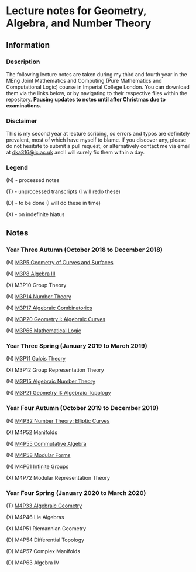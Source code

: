 # Lecture notes for Geometry, Algebra, and Number Theory

## Information

### Description

The following lecture notes are taken during my third and fourth year in the MEng Joint Mathematics and Computing (Pure Mathematics and Computational Logic) course in Imperial College London. You can download them via the links below, or by navigating to their respective files within the repository. **Pausing updates to notes until after Christmas due to examinations.**

### Disclaimer

This is my second year at lecture scribing, so errors and typos are definitely prevalent, most of which have myself to blame. If you discover any, please do not hesitate to submit a pull request, or alternatively contact me via email at dka316@ic.ac.uk and I will surely fix them within a day.

### Legend

(N) - processed notes

(T) - unprocessed transcripts (I will redo these)

(D) - to be done (I will do these in time)

(X) - on indefinite hiatus

## Notes

### Year Three Autumn (October 2018 to December 2018)

(N) [M3P5 Geometry of Curves and Surfaces](https://github.com/Multramate/GANT/raw/master/M3P5%20Geometry%20of%20Curves%20and%20Surfaces/M3P5.pdf)

(N) [M3P8 Algebra III](https://github.com/Multramate/GANT/raw/master/M3P8%20Algebra%20III/M3P8.pdf)

(X) M3P10 Group Theory

(N) [M3P14 Number Theory](https://github.com/Multramate/GANT/raw/master/M3P14%20Number%20Theory/M3P14.pdf)

(N) [M3P17 Algebraic Combinatorics](https://github.com/Multramate/GANT/raw/master/M3P17%20Algebraic%20Combinatorics/M3P17.pdf)

(N) [M3P20 Geometry I: Algebraic Curves](https://github.com/Multramate/GANT/raw/master/M3P20%20Geometry%20I%20Algebraic%20Curves/M3P20.pdf)

(N) [M3P65 Mathematical Logic](https://github.com/Multramate/GANT/raw/master/M3P65%20Mathematical%20Logic/M3P65.pdf)

### Year Three Spring (January 2019 to March 2019)

(N) [M3P11 Galois Theory](https://github.com/Multramate/GANT/raw/master/M3P11%20Galois%20Theory/M3P11.pdf)

(X) M3P12 Group Representation Theory

(N) [M3P15 Algebraic Number Theory](https://github.com/Multramate/GANT/raw/master/M3P15%20Algebraic%20Number%20Theory/M3P15.pdf)

(N) [M3P21 Geometry II: Algebraic Topology](https://github.com/Multramate/GANT/raw/master/M3P21%20Geometry%20II%20Algebraic%20Topology/M3P21.pdf)

### Year Four Autumn (October 2019 to December 2019)

(N) [M4P32 Number Theory: Elliptic Curves](https://github.com/Multramate/GANT/raw/master/M4P32%20Number%20Theory%20Elliptic%20Curves/M4P32.pdf)

(X) M4P52 Manifolds

(N) [M4P55 Commutative Algebra](https://github.com/Multramate/GANT/raw/master/M4P55%20Commutative%20Algebra/M4P55.pdf)

(N) [M4P58 Modular Forms](https://github.com/Multramate/GANT/raw/master/M4P58%20Modular%20Forms/M4P58.pdf)

(N) [M4P61 Infinite Groups](https://github.com/Multramate/GANT/raw/master/M4P61%20Infinite%20Groups/M4P61.pdf)

(X) M4P72 Modular Representation Theory

### Year Four Spring (January 2020 to March 2020)

(T) [M4P33 Algebraic Geometry](https://github.com/Multramate/GANT/raw/master/M4P33%20Algebraic%20Geometry/M4P33.pdf)

(X) M4P46 Lie Algebras

(X) M4P51 Riemannian Geometry

(D) M4P54 Differential Topology

(D) M4P57 Complex Manifolds

(D) M4P63 Algebra IV